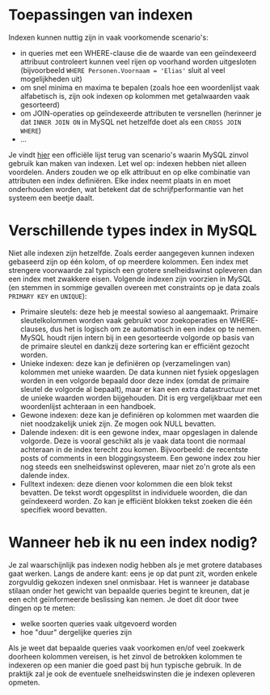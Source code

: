 # Toepassingen van indexen
Indexen kunnen nuttig zijn in vaak voorkomende scenario's:

- in queries met een WHERE-clause die de waarde van een geïndexeerd attribuut controleert kunnen veel rijen op voorhand worden uitgesloten (bijvoorbeeld `WHERE Personen.Voornaam = 'Elias'` sluit al veel mogelijkheden uit)
- om snel minima en maxima te bepalen (zoals hoe een woordenlijst vaak alfabetisch is, zijn ook indexen op kolommen met getalwaarden vaak gesorteerd)
- om JOIN-operaties op geïndexeerde attributen te versnellen (herinner je dat `INNER JOIN ON` in MySQL net hetzelfde doet als een `CROSS JOIN WHERE`)
- ...

Je vindt [hier](https://dev.mysql.com/doc/refman/8.0/en/mysql-indexes.html) een officiële lijst terug van scenario's waarin MySQL zinvol gebruik kan maken van indexen. Let wel op: indexen hebben niet alleen voordelen. Anders zouden we op elk attribuut en op elke combinatie van attributen een index definiëren. Elke index neemt plaats in en moet onderhouden worden, wat betekent dat de schrijfperformantie van het systeem een beetje daalt.

# Verschillende types index in MySQL

Niet alle indexen zijn hetzelfde. Zoals eerder aangegeven kunnen indexen gebaseerd zijn op één kolom, of op meerdere kolommen. Een index met strengere voorwaarde zal typisch een grotere snelheidswinst opleveren dan een index met zwakkere eisen. Volgende indexen zijn voorzien in MySQL (en stemmen in sommige gevallen overeen met constraints op je data zoals `PRIMARY KEY` en `UNIQUE`):

- Primaire sleutels: deze heb je meestal sowieso al aangemaakt. Primaire sleutelkolommen worden vaak gebruikt voor zoekoperaties en WHERE-clauses, dus het is logisch om ze automatisch in een index op te nemen. MySQL houdt rijen intern bij in een gesorteerde volgorde op basis van de primaire sleutel en dankzij deze sortering kan er efficiënt gezocht worden. 
- Unieke indexen: deze kan je definiëren op (verzamelingen van) kolommen met unieke waarden. De data kunnen niet fysiek opgeslagen worden in een volgorde bepaald door deze index (omdat de primaire sleutel de volgorde al bepaalt), maar er kan een extra datastructuur met de unieke waarden worden bijgehouden. Dit is erg vergelijkbaar met een woordenlijst achteraan in een handboek.
- Gewone indexen: deze kan je definiëren op kolommen met waarden die niet noodzakelijk uniek zijn. Ze mogen ook NULL bevatten.
- Dalende indexen: dit is een gewone index, maar opgeslagen in dalende volgorde. Deze is vooral geschikt als je vaak data toont die normaal achteraan in de index terecht zou komen. Bijvoorbeeld: de recentste posts of comments in een bloggingsysteem. Een gewone index zou hier nog steeds een snelheidswinst opleveren, maar niet zo'n grote als een dalende index.
- Fulltext indexen: deze dienen voor kolommen die een blok tekst bevatten. De tekst wordt opgesplitst in individuele woorden, die dan geïndexeerd worden. Zo kan je efficiënt blokken tekst zoeken die één specifiek woord bevatten.

# Wanneer heb ik nu een index nodig?

Je zal waarschijnlijk pas indexen nodig hebben als je met grotere databases gaat werken. Langs de andere kant: eens je op dat punt zit, worden enkele zorgvuldig gekozen indexen snel onmisbaar. Het is wanneer je database stilaan onder het gewicht van bepaalde queries begint te kreunen, dat je een echt geïnformeerde beslissing kan nemen. Je doet dit door twee dingen op te meten:

- welke soorten queries vaak uitgevoerd worden
- hoe "duur" dergelijke queries zijn

Als je weet dat bepaalde queries vaak voorkomen en/of veel zoekwerk doorheen kolommen vereisen, is het zinvol de betrokken kolommen te indexeren op een manier die goed past bij hun typische gebruik. In de praktijk zal je ook de eventuele snelheidswinsten die je indexen opleveren opmeten.
